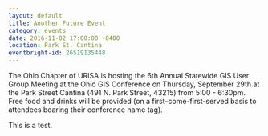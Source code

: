 ```yaml
---
layout: default
title: Another Future Event
category: events
date: 2016-11-02 17:00:00 -0400
location: Park St. Cantina
eventbright-id: 26519135448
---
```

The Ohio Chapter of URISA is hosting the 6th Annual Statewide GIS User Group Meeting at the Ohio GIS Conference on Thursday, September 29th at the Park Street Cantina (491 N. Park Street, 43215) from 5:00 - 6:30pm.   Free food and drinks will be provided (on a first-come-first-served basis to attendees bearing their conference name tag).

This is a test.
